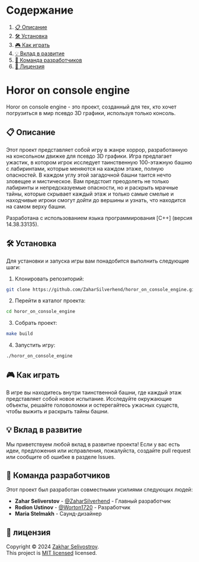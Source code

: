 # Содержание

1. [📋 Описание](#-описание)
2. [🛠 Установка](#-установка)
3. [🎮 Как играть](#-как-играть)
4. [💡 Вклад в развитие](#-вклад-в-развитие)
5. [👥 Команда разработчиков](#-команда-разработчиков)
6. [📝 Лицензия](#-лицензия)

# Horor on console engine

Horor on console engine - это проект, созданный для тех, кто хочет погрузиться в мир псевдо 3D графики, используя только консоль.

## 📋 Описание

Этот проект представляет собой игру в жанре хоррор, разработанную на консольном движке для псевдо 3D графики. Игра предлагает ужастик, в котором игрок исследует таинственную 100-этажную башню с лабиринтами, которые меняются на каждом этаже, полную опасностей. В каждом углу этой загадочной башни таится нечто зловещее и мистическое. Вам предстоит преодолеть не только лабиринты и непредсказуемые опасности, но и раскрыть мрачные тайны, которые скрывает каждый этаж и только самые смелые и находчивые игроки смогут дойти до вершины и узнать, что находится на самом верху башни.

Разработана с использованием языка программирования [C++] (версия 14.38.33135).

## 🛠 Установка

Для установки и запуска игры вам понадобится выполнить следующие шаги:

1. Клонировать репозиторий:

```bash
git clone https://github.com/ZaharSilverhend/horor_on_console_engine.git
```

2. Перейти в каталог проекта:

```bash
cd horor_on_console_engine
```

3. Собрать проект:

```bash
make build
```

4. Запустить игру:

```bash
./horor_on_console_engine
```

## 🎮 Как играть

В игре вы находитесь внутри таинственной башни, где каждый этаж представляет собой новое испытание. Исследуйте окружающие объекты, решайте головоломки и остерегайтесь ужасных существ, чтобы выжить и раскрыть тайны башни.

## 💡 Вклад в развитие

Мы приветствуем любой вклад в развитие проекта! Если у вас есть идеи, предложения или исправления, пожалуйста, создайте pull request или сообщите об ошибке в разделе Issues.

## 👥 Команда разработчиков

Этот проект был разработан совместными усилиями следующих людей:

- **Zahar Seliverstov** - [@ZaharSilverhend](https://github.com/ZaharSilverhend) - Главный разработчик
- **Rodion Ustinov** - [@Worton1720](https://github.com/Worton1720) - Разработчик
- **Maria Stelmakh** - Саунд-дизайнер

## 📝 лицензия
Copyright © 2024 [Zakhar Selivostrov](https://github.com/ZaharSilverhend). <br />
This project is [MIT licensed](LICENSE) licensed.
